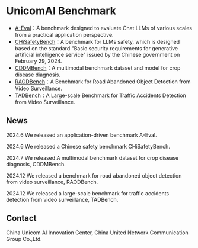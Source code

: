 # UnicomAI Benchmark

* [A-Eval](./A-Eval)：A benchmark designed to evaluate Chat LLMs of various scales from a practical application perspective.
* [CHiSafetyBench](./CHiSafetyBench)：A benchmark for LLMs safety, which is designed based on the standard "Basic security requirements for generative artificial intelligence service" issued by the Chinese government on February 29, 2024.
* [CDDMBench](./CDDMBench)：A multimodal benchmark dataset and model for crop disease diagnosis.
* [RAODBench](./RAODBench)：A Benchmark for Road Abandoned Object Detection from Video Surveillance.
* [TADBench](./TADBench)：A Large-scale Benchmark for Traffic Accidents Detection from Video Surveillance.
## News
2024.6 We released an application-driven benchmark A-Eval.

2024.6 We released a Chinese safety benchmark CHiSafetyBench.

2024.7 We released A multimodal benchmark dataset for crop disease diagnosis, CDDMBench.

2024.12 We released a benchmark for road abandoned object detection from video surveillance, RAODBench.

2024.12 We released a large-scale benchmark for traffic accidents detection from video surveillance, TADBench.
## Contact
China Unicom AI Innovation Center, China United Network Communication Group Co.,Ltd.
